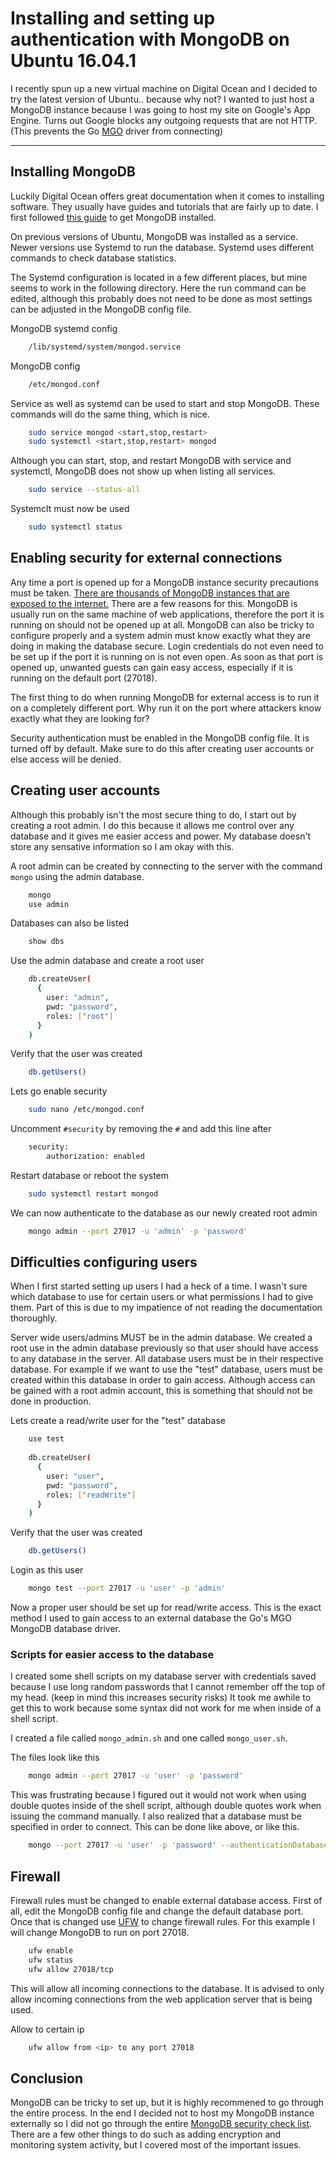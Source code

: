 # Installing and setting up authentication with MongoDB on Ubuntu 16.04.1

I recently spun up a new virtual machine on Digital Ocean and I decided to try the latest version
of Ubuntu.. because why not? I wanted to just host a MongoDB instance because I was going to host my site on Google's App Engine.
Turns out Google blocks any outgoing requests that are not HTTP.
(This prevents the Go [MGO](https://godoc.org/gopkg.in/mgo.v2) driver from connecting)

***

## Installing MongoDB

Luckily Digital Ocean offers great documentation when it comes to installing software. They usually have guides
and tutorials that are fairly up to date. I first followed [this guide](https://www.digitalocean.com/community/tutorials/how-to-install-mongodb-on-ubuntu-16-04)
to get MongoDB installed.

On previous versions of Ubuntu, MongoDB was installed as a service. Newer versions use Systemd to run the database.
Systemd uses different commands to check database statistics.

The Systemd configuration is located in a few different places, but mine seems to work in the following directory.
Here the run command can be edited, although this probably does not need to be done
as most settings can be adjusted in the MongoDB config file.

MongoDB systemd config
```bash
    /lib/systemd/system/mongod.service
```

MongoDB config
```bash
    /etc/mongod.conf
```

Service as well as systemd can be used to start and stop MongoDB.
These commands will do the same thing, which is nice.
```bash
    sudo service mongod <start,stop,restart>
    sudo systemctl <start,stop,restart> mongod
```

Although you can start, stop, and restart MongoDB with service and systemctl,
MongoDB does not show up when listing all services.
```bash
    sudo service --status-all
```

Systemclt must now be used
```bash
    sudo systemctl status
```

## Enabling security for external connections

Any time a port is opened up for a MongoDB instance security precautions must be taken.
[There are thousands of MongoDB instances that are exposed to the internet.](http://www.securityweek.com/thousands-mongodb-databases-found-exposed-internet)
There are a few reasons for this. MongoDB is usually run on the same machine of web applications,
therefore the port it is running on should not be opened up at all. MongoDB can also be tricky to configure properly
and a system admin must know exactly what they are doing in making the database secure. Login credentials do not
even need to be set up if the port it is running on is not even open. As soon as that port is opened up,
unwanted guests can gain easy access, especially if it is running on the default port (27018).

The first thing to do when running MongoDB for external access is to run it on a completely different port.
Why run it on the port where attackers know exactly what they are looking for?

Security authentication must be enabled in the MongoDB config file. It is turned off by default.
Make sure to do this after creating user accounts or else access will be denied.

## Creating user accounts

Although this probably isn't the most secure thing to do, I start out by creating a root admin.
I do this because it allows me control over any database and it gives me easier access and power.
My database doesn't store any sensative information so I am okay with this.

A root admin can be created by connecting to the server with the command `mongo` using the admin database.
```bash
    mongo
    use admin
```

Databases can also be listed
```bash
    show dbs
```

Use the admin database and create a root user
```bash
    db.createUser(
      {
        user: "admin",
        pwd: "password",
        roles: ["root"]
      }
    )
```

Verify that the user was created
```bash
    db.getUsers()
```

Lets go enable security
```bash
    sudo nano /etc/mongod.conf
```

Uncomment `#security` by removing the `#` and add this line after
```bash
    security:
        authorization: enabled
```

Restart database or reboot the system
```bash
    sudo systemctl restart mongod
```

We can now authenticate to the database as our newly created root admin
```bash
    mongo admin --port 27017 -u 'admin' -p 'password'
```

## Difficulties configuring users

When I first started setting up users I had a heck of a time. I wasn't sure which database to use for certain
users or what permissions I had to give them. Part of this is due to my impatience of not reading the
documentation thoroughly.

Server wide users/admins MUST be in the admin database. We created a root use in the admin database
previously so that user should have access to any database in the server. All database users must be in
their respective database. For example if we want to use the "test" database, users must be created
within this database in order to gain access. Although access can be gained with a root admin account,
this is something that should not be done in production.

Lets create a read/write user for the "test" database
```bash
    use test
    
    db.createUser(
      {
        user: "user",
        pwd: "password",
        roles: ["readWrite"]
      }
    )
```

Verify that the user was created
```bash
    db.getUsers()
```

Login as this user
```bash
    mongo test --port 27017 -u 'user' -p 'admin'
```

Now a proper user should be set up for read/write access. This is the exact method I used to
gain access to an external database the Go's MGO MongoDB database driver.

### Scripts for easier access to the database

I created some shell scripts on my database server with credentials saved because I use long random passwords
that I cannot remember off the top of my head. (keep in mind this increases security risks)
It took me awhile to get this to work because some syntax did not work for me when inside of a shell script.

I created a file called `mongo_admin.sh` and one called `mongo_user.sh`.

The files look like this
```bash
    mongo admin --port 27017 -u 'user' -p 'password'
```

This was frustrating because I figured out it would not work when using double quotes
inside of the shell script, although double quotes work when issuing the command manually.
I also realized that a database must be specified in order to connect. This can be done
like above, or like this.
```bash
    mongo --port 27017 -u 'user' -p 'password' --authenticationDatabase admin
```

## Firewall

Firewall rules must be changed to enable external database access. First of all, edit the MongoDB config
file and change the default database port. Once that is changed use [UFW](https://help.ubuntu.com/community/UFW)
to change firewall rules. For this example I will change MongoDB to run on port 27018.

```bash
    ufw enable
    ufw status
    ufw allow 27018/tcp
```

This will allow all incoming connections to the database. It is advised to only allow
incoming connections from the web application server that is being used.

Allow to certain ip
```bash
    ufw allow from <ip> to any port 27018
```

## Conclusion

MongoDB can be tricky to set up, but it is highly recommened to go through the entire process.
In the end I decided not to host my MongoDB instance externally so I did not go through
the entire [MongoDB security check list](https://docs.mongodb.com/v2.6/administration/security-checklist/#audit-system-activity).
There are a few other things to do such as adding encryption and monitoring system activity, but
I covered most of the important issues.